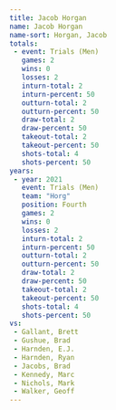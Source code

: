 ```yaml
---
title: Jacob Horgan
name: Jacob Horgan
name-sort: Horgan, Jacob
totals:
 - event: Trials (Men)
   games: 2
   wins: 0
   losses: 2
   inturn-total: 2
   inturn-percent: 50
   outturn-total: 2
   outturn-percent: 50
   draw-total: 2
   draw-percent: 50
   takeout-total: 2
   takeout-percent: 50
   shots-total: 4
   shots-percent: 50
years:
 - year: 2021
   event: Trials (Men)
   team: "Horg"
   position: Fourth
   games: 2
   wins: 0
   losses: 2
   inturn-total: 2
   inturn-percent: 50
   outturn-total: 2
   outturn-percent: 50
   draw-total: 2
   draw-percent: 50
   takeout-total: 2
   takeout-percent: 50
   shots-total: 4
   shots-percent: 50
vs:
 - Gallant, Brett
 - Gushue, Brad
 - Harnden, E.J.
 - Harnden, Ryan
 - Jacobs, Brad
 - Kennedy, Marc
 - Nichols, Mark
 - Walker, Geoff
---
```

